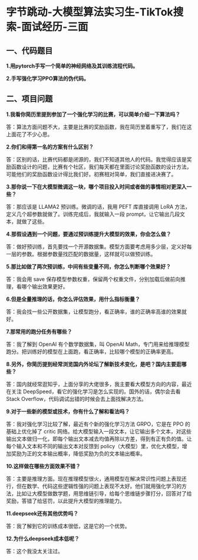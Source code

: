 # 字节跳动-大模型算法实习生-TikTok搜索-面试经历-三面

## 一、代码题目

**1.用pytorch手写一个简单的神经网络及其训练流程代码。**

**2.手写强化学习PPO算法的伪代码。**

## 二、项目问题

**1.我看你简历里提到参加了一个强化学习的比赛，可以简单介绍一下算法吗？**

答：算法方面问题不大，主要是比赛的奖励函数，我在简历里着重写了，我们在这上面花了不少心思。

**2.你们和得第一名的方案有什么区别？**

答：区别的话，比赛代码都是闭源的，我们不知道其他人的代码。我觉得应该是奖励函数设计的问题，比赛有个社区，我们每天都在里面讨论奖励函数的设计方法，可能他们的奖励函数设计得比我们好。初赛相对简单，我们直接进决赛了。

**3.那你说一下在大模型微调这一块，哪个项目投入时间或者做的事情相对更深入一些？**

答：那应该是 LLAMA2 预训练。微调的话，我用 PEFT 库直接调用 LoRA 方法，定义几个超参数就做了。训练完成后，我就输入一段 prompt，让它输出几段文本，就做了这些。

**4.那假设遇到一个问题，要通过预训练提升大模型的效果，你会怎么做？**

答：做好预训练，首先要找一个开源数据集。模型方面要考虑用多少层，定义好每一层的参数。根据参数量找匹配的数据量，这样就可以做预训练。

**5.那比如做了两次预训练，中间有些变量不同，你怎么判断哪个效果好？**

答：我会用 save 保存模型参数权重，保留两个权重文件，分别加载后做前向推理，看哪个输出效果更好。

**6.但是全量推理的话，你怎么评估效果，用什么指标衡量？**

答：我会找一些公开数据集，让模型跑分，看正确率，谁的正确率高谁的效果就好。

**7.那常用的跑分任务有哪些？**

答：我了解到 OpenAI 有个数学数据集，叫 OpenAI Math，专门用来给推理模型跑分。把训练好的模型在上面跑，看正确率，比较哪个模型的正确率更高。

**8.另外，你简历提到经常浏览国内外论坛了解新技术变化，是吧？国内主要逛哪些？**

答：国内就经常逛知乎，上面分享的大佬很多，我主要看大模型方向的内容，最近在关注 DeepSpeed，看它的强化学习是怎么实现的。国外的话，偶尔会去看 Stack Overflow，代码调试出错的时候会去上面找解决方法。

**9.对于一些新的模型或技术，你有什么了解和看法吗？**

答：我对强化学习比较了解，最近有个新的强化学习方法 GRPO，它是在 PPO 的基础上优化掉了 critic 网络。给大模型输入一段文本，让它输出多个文本，对这些输出文本做归一化，即每个输出文本减去均值再除以方差，得到有正有负的值。让每个输入文本和不同的输出文本对反馈到 policy（大模型）里，优化大模型，增加奖励为正的文本输出概率，降低奖励为负的文本输出概率。

**10.这样做在哪些方面效果不错？**

答：主要是推理方面。现在推理模型很火，通用模型在解决常识性问题上表现还行，但在数学、代码这些逻辑性强的问题上表现不太好。他们就用强化学习的方法，比如让大模型做数学题，用思维链引导，给每个思维链步骤打分，回答对了给奖励，答错了给惩罚，以此提升大模型的推理能力。

**11.deepseek还有其他优势吗？**

答：我了解到它的训练成本很低，这是它的一个优势。

**12.为什么deepseek成本低呢？**

答：这个我没太关注过。


